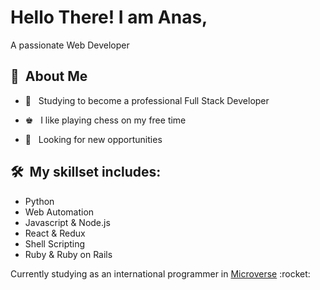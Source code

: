 <h1>Hello There! I am Anas,</h1>
<p>A passionate Web Developer </p>
<h2> 👨 &nbsp;About Me </h2>



- 🌱 &nbsp; Studying to become a professional Full Stack Developer

- ♚ &nbsp; I like playing chess on my free time

- 👔 &nbsp; Looking for new opportunities

<h2>🛠 &nbsp;My skillset includes:</h2>
<ul>
  <li>Python</li>
  <li>Web Automation</li>
  <li>Javascript & Node.js</li>
  <li>React & Redux</li>
  <li>Shell Scripting</li>
  <li>Ruby & Ruby on Rails</li>
</ul>

<p>Currently studying as an international programmer in <a href="https://www.microverse.org/" target="_blank">Microverse</a> :rocket:</p>